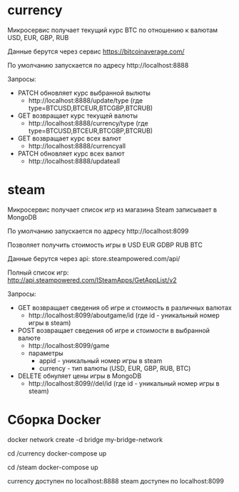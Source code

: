 # currency
Микросервис получает текущий курс BTC по отношению к валютам USD, EUR, GBP, RUB

Данные берутся через сервис https://bitcoinaverage.com/

По умолчанию запускается по адресу http://localhost:8888

Запросы:
- PATCH обновляет курс выбранной вылюты
    - http://localhost:8888/update/type (где type=BTCUSD,BTCEUR,BTCGBP,BTCRUB)
- GET возвращает курс текущей валюты
	- http://localhost:8888/currency/type (где type=BTCUSD,BTCEUR,BTCGBP,BTCRUB)
- GET возвращает курс всех валют
	- http://localhost:8888/currencyall
 - PATCH обновляет курс всех валют
     - http://localhost:8888/updateall

# steam
Микросервис получает список игр из магазина Steam записывает в MongoDB

По умолчанию запускается по адресу http://localhost:8099

Позволяет получить стоимость игры в USD EUR GDBP RUB BTC

Данные берутся через api: store.steampowered.com/api/

Полный список игр: http://api.steampowered.com/ISteamApps/GetAppList/v2

Запросы:
- GET возвращает сведения об игре и стоимость в различных валютах
	- http://localhost:8099/aboutgame/id (где id - уникальный номер игры в steam)
- POST возвращает сведения об игре и стоимости в выбранной валюте
	- http://localhost:8099/game
	- параметры 
	    - appid - уникальный номер игры в steam
	    - currency - тип валюты (USD, EUR, GBP, RUB, BTC)
 - DELETE обнуляет цены игры в MongoDB
     - http://localhost:8099//del/id (где id - уникальный номер игры в steam)


# Сборка Docker
docker network create -d bridge my-bridge-network

cd /currency
docker-compose up

cd /steam
docker-compose up

currency доступен по localhost:8888
steam доступен по localhost:8099
